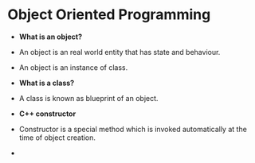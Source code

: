 # Object Oriented Programming

- **What is an object?**
- An object is an real world entity that has state and behaviour.
- An object is an instance of class.

- **What is a class?**
- A class is known as blueprint of an object.

- **C++ constructor**
- Constructor is a special method which is invoked automatically at the time of object creation.
-  